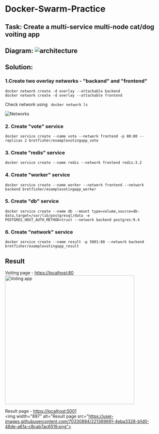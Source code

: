 # Docker-Swarm-Practice

## Task: Create a multi-service multi-node cat/dog voiting app 
## Diagram: ![architecture](https://user-images.githubusercontent.com/70330884/221368569-910c3f72-213b-4534-a722-d8973c99114f.png)

## Solution:
### 1.Create two overlay networks - "backand" and "frontend" 
```
docker network create -d overlay --attachable backend   
docker network create -d overlay --attachable frontend  
```
Check network using ``` docker network ls```

![Networks](https://user-images.githubusercontent.com/70330884/221368835-4f5a68ae-9e23-46b0-b5ef-6993bda91a2b.png)

### 2. Create "vote" service
```docker service create --name vote --network frontend -p 80:80 --replicas 2 bretfisher/examplevotingapp_vote```

### 3. Create "redis" service 
```docker service create --name redis --network frontend redis:3.2```

### 4. Create "worker" service
```docker service create --name worker --network frontend --network backend bretfisher/examplevotingapp_worker```

### 5. Create "db" service 
```docker service create --name db --mount type=volume,source=db-data,target=/var/lib/postgresql/data -e POSTGRES_HOST_AUTH_METHOD=trust --network backend postgres:9.4```

### 6. Create "network" service
```docker service create --name result -p 5001:80 --network backend bretfisher/examplevotingapp_result```

## Result
Voiting page - [https://localhost:80](https://localhost:80)
<br/><img width="426" alt="Voting app" src="https://user-images.githubusercontent.com/70330884/221369316-198e1664-0544-4beb-ada9-01ce222d36ff.png">

Result page - [https://localhost:5001](https://localhost:5001)
<br/><img width="897" alt="Result page src="https://user-images.githubusercontent.com/70330884/221369691-4eba3328-b1d0-48de-a61a-c8cab7ac6519.png">


